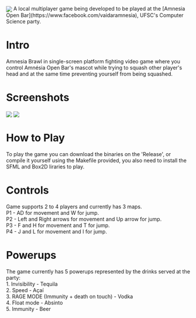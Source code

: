<img src="https://i.imgur.com/ACNPePl.png" align="center">
A local multiplayer game being developed to be played at the [Amnesia Open Bar](https://www.facebook.com/vaidaramnesia), UFSC's Computer Science party.

# Intro
Amnesia Brawl in single-screen platform fighting video game where you control Amnésia Open Bar's mascot while trying to squash other player's head and at the same time preventing yourself from being squashed.

# Screenshots

<img src="https://i.imgur.com/4cUnNPv.png" align="center">
<img src="https://i.imgur.com/y1QRaW5.png" align="center">

# How to Play
To play the game you can download the binaries on the 'Release', or compile it yourself using the Makefile provided, you also need to install the SFML and Box2D liraries to play.  

# Controls
Game supports 2 to 4 players and currently has 3 maps.  
P1 - AD for movement and W for jump.  
P2 - Left and Right arrows for movement and Up arrow for jump.  
P3 - F and H for movement and T for jump.  
P4 - J and L for movement and I for jump.  

# Powerups
The game currently has 5 powerups represented by the drinks served at the party:  
    1.  Invisibility - Tequila  
    2.  Speed - Açaí  
    3.  RAGE MODE (Immunity + death on touch) - Vodka  
    4.  Float mode - Absinto  
    5.  Immunity - Beer  
